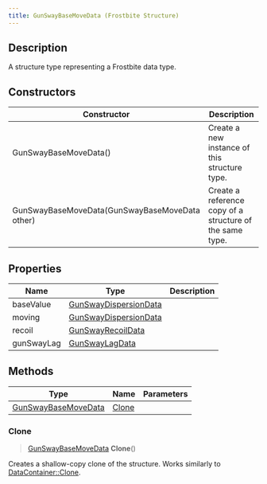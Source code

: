 ```yaml
---
title: GunSwayBaseMoveData (Frostbite Structure)
---
```

## Description

A structure type representing a Frostbite data type.

## Constructors

| Constructor                                    | Description                                              |
| ---------------------------------------------- | -------------------------------------------------------- |
| GunSwayBaseMoveData()                          | Create a new instance of this structure type.            |
| GunSwayBaseMoveData(GunSwayBaseMoveData other) | Create a reference copy of a structure of the same type. |

## Properties

| Name       | Type                                           | Description |
| ---------- | ---------------------------------------------- | ----------- |
| baseValue  | [GunSwayDispersionData](GunSwayDispersionData) |             |
| moving     | [GunSwayDispersionData](GunSwayDispersionData) |             |
| recoil     | [GunSwayRecoilData](GunSwayRecoilData)         |             |
| gunSwayLag | [GunSwayLagData](GunSwayLagData)               |             |

## Methods

| Type                                       | Name            | Parameters |
| ------------------------------------------ | --------------- | ---------- |
| [GunSwayBaseMoveData](GunSwayBaseMoveData) | [Clone](#clone) |            |

### Clone

> [GunSwayBaseMoveData](GunSwayBaseMoveData) **Clone**()

Creates a shallow-copy clone of the structure. Works similarly to [DataContainer::Clone](/vext/ref/cls/shr/datacontainer#clone).
